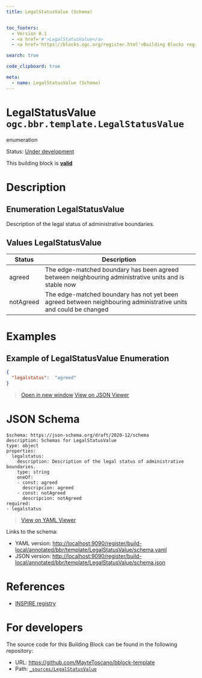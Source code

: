 ```yaml
---
title: LegalStatusValue (Schema)


toc_footers:
  - Version 0.1
  - <a href='#'>LegalStatusValue</a>
  - <a href='https://blocks.ogc.org/register.html'>Building Blocks register</a>

search: true

code_clipboard: true

meta:
  - name: LegalStatusValue (Schema)
---
```



# LegalStatusValue `ogc.bbr.template.LegalStatusValue`

enumeration

<p class="status">
    <span data-rainbow-uri="http://www.opengis.net/def/status">Status</span>:
    <a href="http://www.opengis.net/def/status/under-development" target="_blank" data-rainbow-uri>Under development</a>
</p>

<aside class="success">
This building block is <strong><a href="https://github.com/MayteToscano/bblock-template/build-local/tests/bbr/template/LegalStatusValue/" target="_blank">valid</a></strong>
</aside>

# Description


## Enumeration LegalStatusValue
Description of the legal status of administrative boundaries.
## Values LegalStatusValue
| Status      | Description                                                                                   |
|-------------|-----------------------------------------------------------------------------------------------|
| agreed      | The edge-matched boundary has been agreed between neighbouring administrative units and is stable now |
| notAgreed   | The edge-matched boundary has not yet been agreed between neighbouring administrative units and could be changed |

# Examples

## Example of LegalStatusValue Enumeration



```json
{
  "legalstatus":  "agreed"
}


```

<blockquote class="lang-specific json">
  <p class="example-links">
    <a target="_blank" href="http://localhost:9090/register/build-local/tests/bbr/template/LegalStatusValue/example_1_1.json">Open in new window</a>
    <a target="_blank" href="https://avillar.github.io/TreedocViewer/?dataParser=json&amp;dataUrl=http%3A%2F%2Flocalhost%3A9090%2Fregister%2Fbuild-local%2Ftests%2Fbbr%2Ftemplate%2FLegalStatusValue%2Fexample_1_1.json&amp;expand=2&amp;option=%7B%22showTable%22%3A+false%7D">View on JSON Viewer</a></p>
</blockquote>



# JSON Schema

```yaml--schema
$schema: https://json-schema.org/draft/2020-12/schema
description: Schemas for LegalStatusValue
type: object
properties:
  legalstatus:
    description: Description of the legal status of administrative boundaries.
    type: string
    oneOf:
    - const: agreed
      descripcion: agreed
    - const: notAgreed
      descripcion: notAgreed
required:
- legalstatus

```

> <a target="_blank" href="https://avillar.github.io/TreedocViewer/?dataParser=yaml&amp;dataUrl=http%3A%2F%2Flocalhost%3A9090%2Fregister%2Fbuild-local%2Fannotated%2Fbbr%2Ftemplate%2FLegalStatusValue%2Fschema.yaml&amp;expand=2&amp;option=%7B%22showTable%22%3A+false%7D">View on YAML Viewer</a>

Links to the schema:

* YAML version: <a href="http://localhost:9090/register/build-local/annotated/bbr/template/LegalStatusValue/schema.yaml" target="_blank">http://localhost:9090/register/build-local/annotated/bbr/template/LegalStatusValue/schema.yaml</a>
* JSON version: <a href="http://localhost:9090/register/build-local/annotated/bbr/template/LegalStatusValue/schema.json" target="_blank">http://localhost:9090/register/build-local/annotated/bbr/template/LegalStatusValue/schema.json</a>

# References

* [INSPIRE registry](https://inspire.ec.europa.eu/featureconcept/AdministrativeBoundary)

# For developers

The source code for this Building Block can be found in the following repository:

* URL: <a href="https://github.com/MayteToscano/bblock-template" target="_blank">https://github.com/MayteToscano/bblock-template</a>
* Path:
<code><a href="https://github.com/MayteToscano/bblock-template/blob/HEAD/_sources/LegalStatusValue" target="_blank">_sources/LegalStatusValue</a></code>

